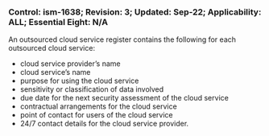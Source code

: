 ### Control: ism-1638; Revision: 3; Updated: Sep-22; Applicability: ALL; Essential Eight: N/A
<p>An outsourced cloud service register contains the following for each outsourced cloud service:</p>
                  <ul>
                     <li>cloud service provider’s name</li>
                     <li>cloud service’s name</li>
                     <li>purpose for using the cloud service</li>
                     <li>sensitivity or classification of data involved</li>
                     <li>due date for the next security assessment of the cloud service</li>
                     <li>contractual arrangements for the cloud service</li>
                     <li>point of contact for users of the cloud service</li>
                     <li>24/7 contact details for the cloud service provider.</li>
                  </ul>